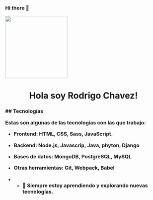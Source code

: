 ### Hi there 👋

<div id="header" aling= "center">
<img src="<iframe src="https://media.giphy.com/media/26tn33aiTi1jkl6H6/giphy.gif)https://media.giphy.com/media/26tn33aiTi1jkl6H6/giphy.gif" width= "200">
<h1 align= "center"> Hola soy Rodrigo Chavez!</h1>
<h3>
  ## Tecnologías

Estas son algunas de las tecnologías con las que trabajo:

- Frontend: HTML, CSS, Sass, JavaScript.
- Backend: Node.js, Javascrip, Java, phyton, Django
- Bases de datos: MongoDB, PostgreSQL, MySQL
- Otras herramientas: Git, Webpack, Babel

- - 🚀 Siempre estoy aprendiendo y explorando nuevas tecnologías.
</h3>
